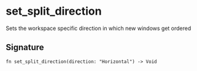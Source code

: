 # set_split_direction

Sets the workspace specific direction in which new windows get ordered
## Signature

```nogscript
fn set_split_direction(direction: "Horizontal") -> Void
```

